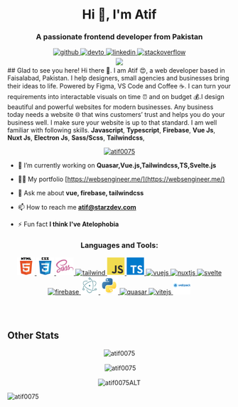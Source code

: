 <h1 align="center">Hi 👋, I'm Atif</h1>
<h3 align="center">A passionate frontend developer from Pakistan</h3>

<div align="center">
<a href="https://github.com/atif0075" target="_blank">
<img src=https://img.shields.io/badge/github-%2324292e.svg?&style=for-the-badge&logo=github&logoColor=white alt=github style="margin-bottom: 5px;" />
</a>
<a href="https://dev.to/atif0075" target="_blank">
<img src=https://img.shields.io/badge/dev.to-%2308090A.svg?&style=for-the-badge&logo=dev.to&logoColor=white alt=devto style="margin-bottom: 5px;" />
</a>
<a href="https://linkedin.com/in/atif-m-98207a1a4" target="_blank">
<img src=https://img.shields.io/badge/linkedin-%231E77B5.svg?&style=for-the-badge&logo=linkedin&logoColor=white alt=linkedin style="margin-bottom: 5px;" />
</a>
<a href="https://stackoverflow.com/users/13381912/ch-atif" target="_blank">
<img src=https://img.shields.io/badge/stackoverflow-%23F28032.svg?&style=for-the-badge&logo=stackoverflow&logoColor=white alt=stackoverflow style="margin-bottom: 5px;" />
</a>

</div>
 <div align="center">
 <img src="https://spotify-github-profile.vercel.app/api/view?uid=31ntcfs2fywl24ljufwgalai66ca&cover_image=true&theme=novatorem&bar_color=53b14f&bar_color_cover=true" />
</div>  
## Glad to see you here!  
Hi there 👋. I am Atif 😍, a web developer based in Faisalabad, Pakistan. I help designers, small agencies and businesses bring their ideas to life. Powered by Figma, VS Code and Coffee ☕. I can turn your requirements into interactable visuals on time ⏰ and on budget 💰.I design beautiful and powerful websites for modern businesses. Any business today needs a website 🌐 that wins customers’ trust and helps you do your business well. I make sure your website is up to that standard. I am well familiar with following skills.
 <b>Javascript</b>,
<b>Typescript</b>,
<b>Firebase</b>,
<b>Vue Js</b>,
<b>Nuxt Js</b>,
<b>Electron Js</b>,
<b>Sass/Scss</b>,
<b>Tailwindcss</b>,

<br/>  
<p align="center"> <a href="https://github.com/ryo-ma/github-profile-trophy"><img src="https://github-profile-trophy.vercel.app/?username=atif0075" alt="atif0075" /></a> </p>

- 🔭 I’m currently working on **Quasar,Vue.js,Tailwindcss,TS,Svelte.js**

- 👨‍💻 My portfolio [https://websengineer.me/](https://websengineer.me/)

- 💬 Ask me about **vue, firebase, tailwindcss**

- 📫 How to reach me **atif@starzdev.com**

- ⚡ Fun fact **I think I've Atelophobia**

<h3 align="center">Languages and Tools:</h3>
<div  align="center">
<p align="center">
 <a href="https://www.w3.org/html/" target="_blank" rel="noreferrer"> <img src="https://raw.githubusercontent.com/devicons/devicon/master/icons/html5/html5-original-wordmark.svg" alt="html5" width="40" height="40"/> </a> 
 <a href="https://www.w3schools.com/css/" target="_blank" rel="noreferrer"> <img src="https://raw.githubusercontent.com/devicons/devicon/master/icons/css3/css3-original-wordmark.svg" alt="css3" width="40" height="40"/> </a> 
 <a href="https://sass-lang.com" target="_blank" rel="noreferrer"> <img src="https://raw.githubusercontent.com/devicons/devicon/master/icons/sass/sass-original.svg" alt="sass" width="40" height="40"/> </a>
 <a href="https://tailwindcss.com/" target="_blank" rel="noreferrer"> <img src="https://www.vectorlogo.zone/logos/tailwindcss/tailwindcss-icon.svg" alt="tailwind" width="40" height="40"/> </a>
  <a href="https://developer.mozilla.org/en-US/docs/Web/JavaScript" target="_blank" rel="noreferrer"> <img src="https://raw.githubusercontent.com/devicons/devicon/master/icons/javascript/javascript-original.svg" alt="javascript" width="40" height="40"/> </a> 
   <a href="https://www.typescriptlang.org/" target="_blank" rel="noreferrer"> <img src="https://raw.githubusercontent.com/devicons/devicon/master/icons/typescript/typescript-original.svg" alt="typescript" width="40" height="40"/> </a>
<a href="https://vuejs.org/" target="_blank" rel="noreferrer"> <img src="https://v2.vuejs.org/images/logo.svg" alt="vuejs" width="40" height="40"/> </a>
<a href="https://nuxtjs.org/" target="_blank" rel="noreferrer"> <img src="https://nuxtjs.org/design-kit/colored-logo.svg" alt="nuxtjs" width="40" height="40"/> </a>
<a href="https://svelte.dev" target="_blank" rel="noreferrer"> <img src="https://upload.wikimedia.org/wikipedia/commons/1/1b/Svelte_Logo.svg" alt="svelte" width="40" height="40"/> </a>
 <a href="https://firebase.google.com/" target="_blank" rel="noreferrer"> <img src="https://www.vectorlogo.zone/logos/firebase/firebase-icon.svg" alt="firebase" width="40" height="40"/> </a>
 <a href="https://www.electronjs.org" target="_blank" rel="noreferrer"> <img src="https://raw.githubusercontent.com/devicons/devicon/master/icons/electron/electron-original.svg" alt="electron" width="40" height="40"/> </a> 
<a href="https://www.python.org" target="_blank" rel="noreferrer"> <img src="https://raw.githubusercontent.com/devicons/devicon/master/icons/python/python-original.svg" alt="python" width="40" height="40"/> </a>
<a href="https://quasar.dev/" target="_blank" rel="noreferrer"> <img src="https://cdn.quasar.dev/logo/svg/quasar-logo.svg" alt="quasar" width="40" height="40"/> </a>
<a href="https://webpack.js.org" target="_blank" rel="noreferrer"> <img src="https://vitejs.dev/logo.svg" alt="vitejs" width="40" height="40"/> </a>
<a href="https://webpack.js.org" target="_blank" rel="noreferrer"> <img src="https://raw.githubusercontent.com/devicons/devicon/d00d0969292a6569d45b06d3f350f463a0107b0d/icons/webpack/webpack-original-wordmark.svg" alt="webpack" width="40" height="40"/> </a>

 </p>
</div>
<br>
<br>
<h2>Other Stats</h2>
<div align="center">
<p><img align="center" src="https://github-readme-stats.vercel.app/api/top-langs?username=atif0075&show_icons=true&locale=en&layout=compact" alt="atif0075" /></p>

<p>&nbsp;<img align="center" src="https://github-readme-stats.vercel.app/api?username=atif0075&show_icons=true&locale=en" alt="atif0075" /></p>

<p><img align="center" src="https://github-readme-streak-stats.herokuapp.com/?user=atif0075&" alt="atif0075ALT" /></p>
</div>

<p align="left"> <img src="https://komarev.com/ghpvc/?username=atif0075&label=Profile%20views&color=0e75b6&style=flat" alt="atif0075" /> </p>
